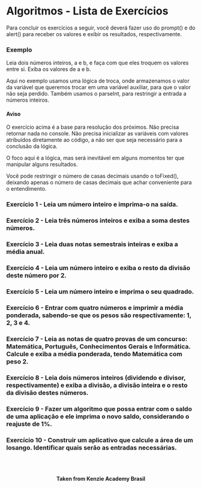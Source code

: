 <h1>Algoritmos - Lista de Exercícios</h1>

Para concluir os exercícios a seguir, você deverá fazer uso do prompt() e do alert() para receber os valores e exibir os resultados, respectivamente.

<h3>Exemplo</h3>
Leia dois números inteiros, a e b, e faça com que eles troquem os valores entre si. Exiba os valores de a e b.

Aqui no exemplo usamos uma lógica de troca, onde armazenamos o valor da variável que queremos trocar em uma variável auxiliar, para que o valor não seja perdido. Também usamos o parseInt, para restringir a entrada a números inteiros.

<h4>Aviso</h4>
O exercício acima é a base para resolução dos próximos. Não precisa retornar nada no console. Não precisa inicializar as variáveis com valores atribuídos diretamente ao código, a não ser que seja necessário para a conclusão da lógica.

O foco aqui é a lógica, mas será inevitável em alguns momentos ter que manipular alguns resultados.

Você pode restringir o número de casas decimais usando o toFixed(), deixando apenas o número de casas decimais que achar conveniente para o entendimento.

<h3>Exercício 1 - Leia um número inteiro e imprima-o na saída.</h3>

<h3>Exercício 2 - Leia três números inteiros e exiba a soma destes números.</h3>

<h3>Exercício 3 - Leia duas notas semestrais inteiras e exiba a média anual.</h3>

<h3>Exercício 4 - Leia um número inteiro e exiba o resto da divisão deste número por 2.</h3>

<h3>Exercício 5 - Leia um número inteiro e imprima o seu quadrado.</h3>

<h3>Exercício 6 - Entrar com quatro números e imprimir a média ponderada, sabendo-se que os pesos são respectivamente: 1, 2, 3 e 4.</h3>

<h3>Exercício 7 - Leia as notas de quatro provas de um concurso: Matemática, Português, Conhecimentos Gerais e Informática. Calcule e exiba a média ponderada, tendo Matemática com peso 2.</h3>

<h3>Exercício 8 - Leia dois números inteiros (dividendo e divisor, respectivamente) e exiba a divisão, a divisão inteira e o resto da divisão destes números.</h3>

<h3>Exercício 9 - Fazer um algoritmo que possa entrar com o saldo de uma aplicação e ele imprima o novo saldo, considerando o reajuste de 1%.</h3>

<h3>Exercício 10 - Construir um aplicativo que calcule a área de um losango. Identificar quais serão as entradas necessárias.</h3>
<br>
<br>

<p align="center"><b>Taken from Kenzie Academy Brasil</b></p>

